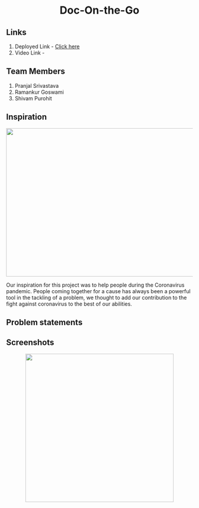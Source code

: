 <h1 align='center'>Doc-On-the-Go</h1>

## Links

1. Deployed Link - [Click here](https://doconthego.netlify.app/)
2. Video Link -

## Team Members

1. Pranjal Srivastava
2. Ramankur Goswami
3. Shivam Purohit

## Inspiration
<p align='center'><img src = "https://github.com/pranjals149/Doc-On-the-GO/blob/master/public/Snips/Inspiration.jpeg" width = "600" height = "400"/></p>
Our inspiration for this project was to help people during the Coronavirus pandemic. People coming together for a cause has always been a powerful tool in the tackling of a problem, we thought to add our contribution to the fight against coronavirus to the best of our abilities.

## Problem statements
 
## Screenshots
<p align='center'><img src = "DocOnTheGo.gif" width = "400" height = "400"/></p>

